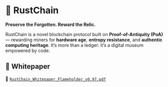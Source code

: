 # 🔩 RustChain

**Preserve the Forgotten. Reward the Relic.**

RustChain is a novel blockchain protocol built on **Proof-of-Antiquity (PoA)** — rewarding miners for **hardware age**, **entropy resistance**, and **authentic computing heritage**. It’s more than a ledger: it’s a digital museum empowered by code.

## 📜 Whitepaper
📄 [`RustChain_Whitepaper_Flameholder_v0.97.pdf`](docs/RustChain_Whitepaper_Flameholder_v0.97.pdf)
